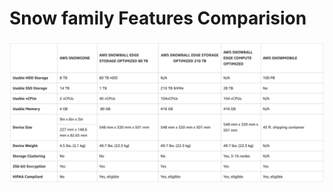 # Snow family Features Comparision
![Features Comparision]('../../../../images/snow-family-features-comparision.png)